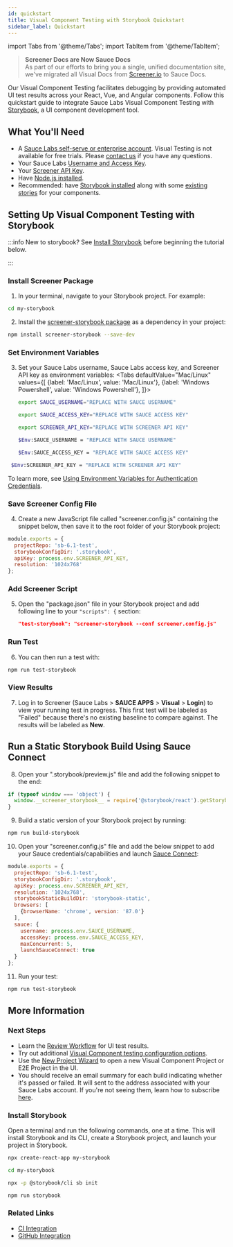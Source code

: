 ```yaml
---
id: quickstart
title: Visual Component Testing with Storybook Quickstart
sidebar_label: Quickstart
---
```


import Tabs from '@theme/Tabs';
import TabItem from '@theme/TabItem';

>**Screener Docs are Now Sauce Docs**<br/>
As part of our efforts to bring you a single, unified documentation site, we've migrated all Visual Docs from [Screener.io](https://screener.io) to Sauce Docs.

Our Visual Component Testing facilitates debugging by providing automated UI test results across your React, Vue, and Angular components. Follow this quickstart guide to integrate Sauce Labs Visual Component Testing with [Storybook](https://storybook.js.org/), a UI component development tool.


## What You'll Need
* A [Sauce Labs self-serve or enterprise account](https://saucelabs.com/pricing). Visual Testing is not available for free trials. Please [contact us](https://saucelabs.com/contact) if you have any questions.
* Your Sauce Labs [Username and Access Key](https://app.saucelabs.com/user-settings).
* Your [Screener API Key](https://screener.io/v2/account/api-key).
* Have [Node.js installed](https://nodejs.org).
* Recommended: have [Storybook installed](https://storybook.js.org/basics/quick-start-guide/) along with some [existing stories](https://storybook.js.org/basics/writing-stories/) for your components.


## Setting Up Visual Component Testing with Storybook

:::info New to storybook?
See [Install Storybook](#install-storybook) before beginning the tutorial below.

:::


### Install Screener Package

1. In your terminal, navigate to your Storybook project. For example:
  ```bash
  cd my-storybook
  ```

2. Install the [screener-storybook package](https://github.com/screener-io/screener-storybook) as a dependency in your project:
  ```bash
  npm install screener-storybook --save-dev
  ```

### Set Environment Variables

3. Set your Sauce Labs username, Sauce Labs access key, and Screener API key as environment variables:
   <Tabs
        defaultValue="Mac/Linux"
        values={[
          {label: 'Mac/Linux', value: 'Mac/Linux'},
          {label: 'Windows Powershell', value: 'Windows Powershell'},
        ]}>

   <TabItem value="Mac/Linux">

   ```bash
   export SAUCE_USERNAME="REPLACE WITH SAUCE USERNAME"
   ```

   ```bash
   export SAUCE_ACCESS_KEY="REPLACE WITH SAUCE ACCESS KEY"
   ```

   ```bash
   export SCREENER_API_KEY="REPLACE WITH SCREENER API KEY"
   ```

   </TabItem>
   <TabItem value="Windows Powershell">

   ```bash
   $Env:SAUCE_USERNAME = "REPLACE WITH SAUCE USERNAME"
   ```

   ```bash
   $Env:SAUCE_ACCESS_KEY = "REPLACE WITH SAUCE ACCESS KEY"
   ```

  ```bash
   $Env:SCREENER_API_KEY = "REPLACE WITH SCREENER API KEY"
   ```

   </TabItem>
   </Tabs>

  To learn more, see [Using Environment Variables for Authentication Credentials](/basics/environment-variables/).


### Save Screener Config File

4. Create a new JavaScript file called "screener.config.js" containing the snippet below, then save it to the root folder of your Storybook project:
  ```js
  module.exports = {
    projectRepo: 'sb-6.1-test',
    storybookConfigDir: '.storybook',
    apiKey: process.env.SCREENER_API_KEY,
    resolution: '1024x768'
  };
  ```

### Add Screener Script

5. Open the "package.json" file in your Storybook project and add following line to your  `"scripts": {` section:
   ```json
   "test-storybook": "screener-storybook --conf screener.config.js"
   ```

### Run Test

6. You can then run a test with:
  ```bash
  npm run test-storybook
  ```

### View Results

7. Log in to Screener (Sauce Labs > **SAUCE APPS** > **Visual** > **Login**) to view your running test in progress. This first test will be labeled as "Failed" because there's no existing baseline to compare against. The results will be labeled as **New**.


## Run a Static Storybook Build Using Sauce Connect

8. Open your ".storybook/preview.js" file and add the following snippet to the end:
  ```js
  if (typeof window === 'object') {
    window.__screener_storybook__ = require('@storybook/react').getStorybook;
  }
  ```
9. Build a static version of your Storybook project by running:
  ```bash
  npm run build-storybook
  ```
10. Open your "screener.config.js" file and add the below snippet to add your Sauce credentials/capabilities and launch [Sauce Connect](/secure-connections/sauce-connect/):
  ```js
  module.exports = {
    projectRepo: 'sb-6.1-test',
    storybookConfigDir: '.storybook',
    apiKey: process.env.SCREENER_API_KEY,
    resolution: '1024x768',
    storybookStaticBuildDir: 'storybook-static',
    browsers: [
      {browserName: 'chrome', version: '87.0'}
    ],
    sauce: {
      username: process.env.SAUCE_USERNAME,
      accessKey: process.env.SAUCE_ACCESS_KEY,
      maxConcurrent: 5,
      launchSauceConnect: true
    }
  };
  ```
11. Run your test:
  ```bash
  npm run test-storybook
  ```


## More Information

### Next Steps
* Learn the [Review Workflow](/visual/component-testing/workflow/review-workflow) for UI test results.
* Try out additional [Visual Component testing configuration options](https://github.com/screener-io/screener-storybook#config-options).
* Use the [New Project Wizard](https://screener.io/v2/new) to open a new Visual Component Project or E2E Project in the UI.
* You should receive an email summary for each build indicating whether it's passed or failed. It will sent to the address associated with your Sauce Labs account. If you're not seeing them, learn how to subscribe [here](/visual/notifications/).

### Install Storybook

Open a terminal and run the following commands, one at a time. This will install Storybook and its CLI, create a Storybook project, and launch your project in Storybook.
  ```bash
  npx create-react-app my-storybook
  ```

  ```bash
  cd my-storybook
  ```

  ```bash
  npx -p @storybook/cli sb init
  ```

  ```bash
  npm run storybook
  ```

### Related Links
* [CI Integration](/visual/component-testing/integrations/continuous-integration)
* [GitHub Integration](/visual/component-testing/integrations/github)
